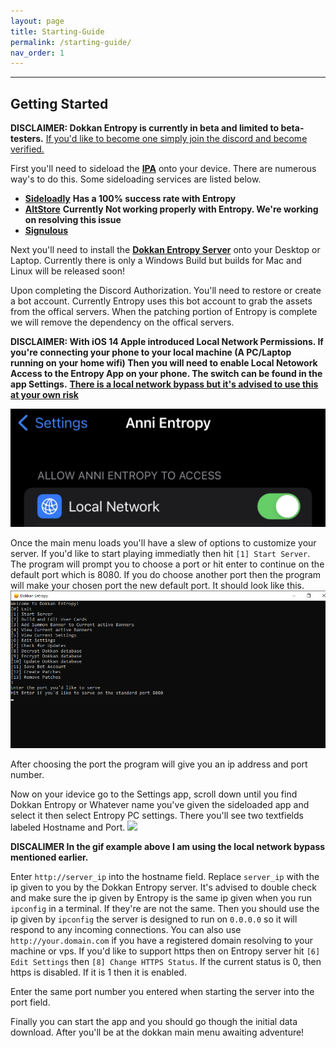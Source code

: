 ```yaml
---
layout: page
title: Starting-Guide
permalink: /starting-guide/
nav_order: 1
---
```


---

## **Getting Started**

**DISCLAIMER: Dokkan Entropy is currently in beta and limited to beta-testers.**
[If you'd like to become one simply join the discord and become verified.](https://discord.gg/3j9PpUgPFJ)

First you'll need to sideload the [**IPA**](https://discord.com/channels/961349987059531928/962947129935024128/994886846146428988) onto your device. There are numerous way's to do this. Some sideloading services are listed below.
 - [**Sideloadly**](https://sideloadly.io/) **Has a 100% success rate with Entropy**
 - [**AltStore**](https://altstore.io/) **Currently Not working properly with Entropy. We're working on resolving this issue**
 - [**Signulous**](https://www.signulous.com/)

Next you'll need to install the [**Dokkan Entropy Server**](https://discord.com/channels/961349987059531928/962947129935024128/994886846146428988) onto your Desktop or Laptop. Currently there is only a Windows Build but builds for Mac and Linux will be released soon!

Upon completing the Discord Authorization. You'll need to restore or create a bot account. Currently Entropy uses this bot account to grab the assets from the offical servers. When the patching portion of Entropy is complete we will remove the dependency on the offical servers.


**DISCLAIMER: With iOS 14 Apple introduced Local Network Permissions. If you're connecting your phone to your local machine (A PC/Laptop running on your home wifi) Then you will need to enable Local Netowork Access to the Entropy App on your phone. The switch can be found in the app Settings.**
[**There is a local network bypass but it's advised to use this at your own risk**](/lnbypass/)

![**localnetoworkpng](/imgs/LocalNetwork.png)

Once the main menu loads you'll have a slew of options to customize your server. If you'd like to start playing immediatly then hit `[1] Start Server`. The program will prompt you to choose a port or hit enter to continue on the default port which is 8080. If you do choose another port then the program will make your chosen port the new default port. It should look like this.
!["Entropy Server Port Question"](/imgs/PortQuestion.png)

After choosing the port the program will give you an ip address and port number.

Now on your idevice go to the Settings app, scroll down until you find Dokkan Entropy or Whatever name you've given the sideloaded app and select it then select Entropy PC settings. There you'll see two textfields labeled Hostname and Port.
[<img src="/imgs/wheresPC.gif" width="500" />](/imgs/wheresPC.gif)


**DISCALIMER In the gif example above I am using the local network bypass mentioned earlier.**

Enter `http://server_ip` into the hostname field. Replace `server_ip` with the ip given to you by the Dokkan Entropy server. It's advised to double check and make sure the ip given by Entropy is the same ip given when you run `ipconfig` in a terminal. If they're are not the same. Then you should use the ip given by `ipconfig` the server is designed to run on `0.0.0.0` so it will respond to any incoming connections. You can also use `http://your.domain.com` if you have a registered domain resolving to your machine or vps. If you'd like to support https then on Entropy server hit `[6] Edit Settings`
then `[8] Change HTTPS Status`. If the current status is 0, then https is disabled. If it is 1 then it is enabled.

Enter the same port number you entered when starting the server into the port field.

Finally you can start the app and you should go though the initial data download. After you'll be at the dokkan main menu awaiting adventure!



